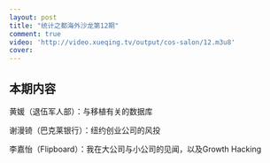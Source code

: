 ```yaml
---
layout: post
title: "统计之都海外沙龙第12期"
comment: true
video: 'http://video.xueqing.tv/output/cos-salon/12.m3u8'
cover:  
---
```


## 本期内容

黄媛（退伍军人部）：与移植有关的数据库 

谢漫锜（巴克莱银行）：纽约创业公司的风投

李嘉怡（Flipboard）：我在大公司与小公司的见闻，以及Growth Hacking

   
